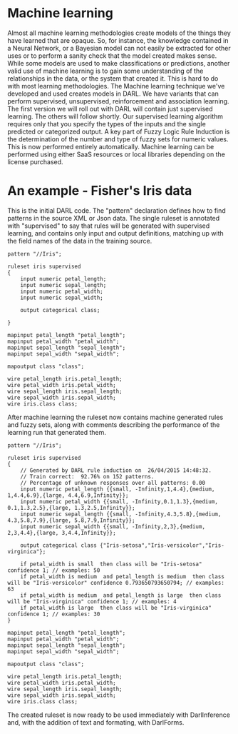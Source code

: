 Machine learning 
====

Almost all machine learning methodologies create models of the things they have learned that are opaque.
So, for instance, the knowledge contained in a Neural Network, or a Bayesian model can not easily be extracted for other uses or to perform a sanity check that the model created makes sense.
While some models are used to make classifications or predictions, another valid use of machine learning is to gain some understanding of the relationships in the data, or the system that created it. 
This is hard to do with most learning methodologies.
The Machine learning technique we've developed and used creates models in DARL.
We have variants that can perform supervised, unsupervised, reinforcement and association learning. The first version we will roll out with DARL will contain just supervised learning. The others will follow shortly.
Our supervised learning algorithm requires only that you specify the types of the inputs and the single predicted or categorized output. 
A key part of Fuzzy Logic Rule Induction is the determination of the number and type of fuzzy sets for numeric values. This is now performed entirely automatically.
Machine learning can be performed using either SaaS resources or local libraries depending on the license purchased.

# An example - Fisher's Iris data
This is the initial DARL code. The "pattern" declaration defines how to find patterns in the source XML or Json data. 
The single ruleset is annotated with "supervised" to say that rules will be generated with supervised learning, and contains only input and output definitions, matching up with the field names of the data in the training source.

```darl
pattern "//Iris";

ruleset iris supervised
{
    input numeric petal_length;
    input numeric sepal_length;
    input numeric petal_width;
    input numeric sepal_width;

    output categorical class;

}

mapinput petal_length "petal_length";
mapinput petal_width "petal_width";
mapinput sepal_length "sepal_length";
mapinput sepal_width "sepal_width";

mapoutput class "class";

wire petal_length iris.petal_length;
wire petal_width iris.petal_width;
wire sepal_length iris.sepal_length;
wire sepal_width iris.sepal_width;
wire iris.class class;
```

After machine learning the ruleset now contains machine generated rules and fuzzy sets, along with comments describing the performance of the learning run that generated them.

```darl
pattern "//Iris";

ruleset iris supervised
{
    // Generated by DARL rule induction on  26/04/2015 14:48:32.
    // Train correct:  92.76% on 152 patterns.
    // Percentage of unknown responses over all patterns: 0.00
    input numeric petal_length {{small, -Infinity,1,4.4},{medium, 1,4.4,6.9},{large, 4.4,6.9,Infinity}};
    input numeric petal_width {{small, -Infinity,0.1,1.3},{medium, 0.1,1.3,2.5},{large, 1.3,2.5,Infinity}};
    input numeric sepal_length {{small, -Infinity,4.3,5.8},{medium, 4.3,5.8,7.9},{large, 5.8,7.9,Infinity}};
    input numeric sepal_width {{small, -Infinity,2,3},{medium, 2,3,4.4},{large, 3,4.4,Infinity}};

    output categorical class {"Iris-setosa","Iris-versicolor","Iris-virginica"};

    if petal_width is small  then class will be "Iris-setosa" confidence 1; // examples: 50
    if petal_width is medium  and petal_length is medium  then class will be "Iris-versicolor" confidence 0.793650793650794; // examples: 63
    if petal_width is medium  and petal_length is large  then class will be "Iris-virginica" confidence 1; // examples: 4
    if petal_width is large  then class will be "Iris-virginica" confidence 1; // examples: 30
}

mapinput petal_length "petal_length";
mapinput petal_width "petal_width";
mapinput sepal_length "sepal_length";
mapinput sepal_width "sepal_width";

mapoutput class "class";

wire petal_length iris.petal_length;
wire petal_width iris.petal_width;
wire sepal_length iris.sepal_length;
wire sepal_width iris.sepal_width;
wire iris.class class;

```
The created ruleset is now ready to be used immediately with DarlInference and, with the addition of text and formating, with DarlForms.